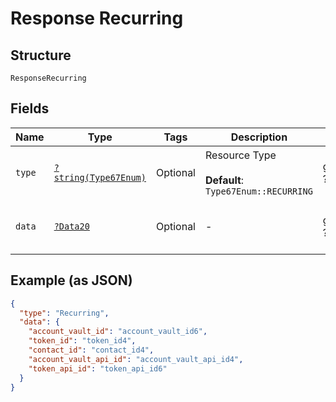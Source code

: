 
# Response Recurring

## Structure

`ResponseRecurring`

## Fields

| Name | Type | Tags | Description | Getter | Setter |
|  --- | --- | --- | --- | --- | --- |
| `type` | [`?string(Type67Enum)`](../../doc/models/type-67-enum.md) | Optional | Resource Type<br><br>**Default**: `Type67Enum::RECURRING` | getType(): ?string | setType(?string type): void |
| `data` | [`?Data20`](../../doc/models/data-20.md) | Optional | - | getData(): ?Data20 | setData(?Data20 data): void |

## Example (as JSON)

```json
{
  "type": "Recurring",
  "data": {
    "account_vault_id": "account_vault_id6",
    "token_id": "token_id4",
    "contact_id": "contact_id4",
    "account_vault_api_id": "account_vault_api_id4",
    "token_api_id": "token_api_id6"
  }
}
```

